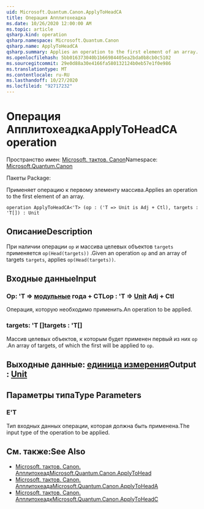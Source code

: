 ```yaml
---
uid: Microsoft.Quantum.Canon.ApplyToHeadCA
title: Операция Апплитохеадка
ms.date: 10/26/2020 12:00:00 AM
ms.topic: article
qsharp.kind: operation
qsharp.namespace: Microsoft.Quantum.Canon
qsharp.name: ApplyToHeadCA
qsharp.summary: Applies an operation to the first element of an array.
ms.openlocfilehash: 5bb016373040b1b66984405ea2bda0b8cb0c5102
ms.sourcegitcommit: 29e0d88a30e4166fa580132124b0eb57e1f0e986
ms.translationtype: MT
ms.contentlocale: ru-RU
ms.lasthandoff: 10/27/2020
ms.locfileid: "92717232"
---
```

# <a name="applytoheadca-operation"></a><span data-ttu-id="e2b95-102">Операция Апплитохеадка</span><span class="sxs-lookup"><span data-stu-id="e2b95-102">ApplyToHeadCA operation</span></span>

<span data-ttu-id="e2b95-103">Пространство имен: [Microsoft. тактов. Canon](xref:Microsoft.Quantum.Canon)</span><span class="sxs-lookup"><span data-stu-id="e2b95-103">Namespace: [Microsoft.Quantum.Canon](xref:Microsoft.Quantum.Canon)</span></span>

<span data-ttu-id="e2b95-104">Пакеты [](https://nuget.org/packages/)</span><span class="sxs-lookup"><span data-stu-id="e2b95-104">Package: [](https://nuget.org/packages/)</span></span>


<span data-ttu-id="e2b95-105">Применяет операцию к первому элементу массива.</span><span class="sxs-lookup"><span data-stu-id="e2b95-105">Applies an operation to the first element of an array.</span></span>

```qsharp
operation ApplyToHeadCA<'T> (op : ('T => Unit is Adj + Ctl), targets : 'T[]) : Unit
```


## <a name="description"></a><span data-ttu-id="e2b95-106">Описание</span><span class="sxs-lookup"><span data-stu-id="e2b95-106">Description</span></span>

<span data-ttu-id="e2b95-107">При наличии операции `op` и массива целевых объектов `targets` применяется `op(Head(targets))` .</span><span class="sxs-lookup"><span data-stu-id="e2b95-107">Given an operation `op` and an array of targets `targets`, applies `op(Head(targets))`.</span></span>

## <a name="input"></a><span data-ttu-id="e2b95-108">Входные данные</span><span class="sxs-lookup"><span data-stu-id="e2b95-108">Input</span></span>

### <a name="op--t--unit-adj--ctl"></a><span data-ttu-id="e2b95-109">Op: 'T => [модульные](xref:microsoft.quantum.lang-ref.unit) года + CTL</span><span class="sxs-lookup"><span data-stu-id="e2b95-109">op : 'T => [Unit](xref:microsoft.quantum.lang-ref.unit) Adj + Ctl</span></span>

<span data-ttu-id="e2b95-110">Операция, которую необходимо применить.</span><span class="sxs-lookup"><span data-stu-id="e2b95-110">An operation to be applied.</span></span>


### <a name="targets--t"></a><span data-ttu-id="e2b95-111">targets: 'T []</span><span class="sxs-lookup"><span data-stu-id="e2b95-111">targets : 'T[]</span></span>

<span data-ttu-id="e2b95-112">Массив целевых объектов, к которым будет применен первый из них `op` .</span><span class="sxs-lookup"><span data-stu-id="e2b95-112">An array of targets, of which the first will be applied to `op`.</span></span>



## <a name="output--unit"></a><span data-ttu-id="e2b95-113">Выходные данные: [единица измерения](xref:microsoft.quantum.lang-ref.unit)</span><span class="sxs-lookup"><span data-stu-id="e2b95-113">Output : [Unit](xref:microsoft.quantum.lang-ref.unit)</span></span>



## <a name="type-parameters"></a><span data-ttu-id="e2b95-114">Параметры типа</span><span class="sxs-lookup"><span data-stu-id="e2b95-114">Type Parameters</span></span>

### <a name="t"></a><span data-ttu-id="e2b95-115">Е</span><span class="sxs-lookup"><span data-stu-id="e2b95-115">'T</span></span>

<span data-ttu-id="e2b95-116">Тип входных данных операции, которая должна быть применена.</span><span class="sxs-lookup"><span data-stu-id="e2b95-116">The input type of the operation to be applied.</span></span>

## <a name="see-also"></a><span data-ttu-id="e2b95-117">См. также:</span><span class="sxs-lookup"><span data-stu-id="e2b95-117">See Also</span></span>

- [<span data-ttu-id="e2b95-118">Microsoft. тактов. Canon. Апплитохеад</span><span class="sxs-lookup"><span data-stu-id="e2b95-118">Microsoft.Quantum.Canon.ApplyToHead</span></span>](xref:Microsoft.Quantum.Canon.ApplyToHead)
- [<span data-ttu-id="e2b95-119">Microsoft. тактов. Canon. Апплитохеада</span><span class="sxs-lookup"><span data-stu-id="e2b95-119">Microsoft.Quantum.Canon.ApplyToHeadA</span></span>](xref:Microsoft.Quantum.Canon.ApplyToHeadA)
- [<span data-ttu-id="e2b95-120">Microsoft. тактов. Canon. Апплитохеадк</span><span class="sxs-lookup"><span data-stu-id="e2b95-120">Microsoft.Quantum.Canon.ApplyToHeadC</span></span>](xref:Microsoft.Quantum.Canon.ApplyToHeadC)